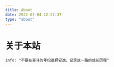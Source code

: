 ```yaml
---
title: About
date: 2022-07-04 22:27:37
type: "about"
---
```

# <i class="fa-solid fa-cat"></i> 关于本站
```shell
info: "不要在奋斗的年纪选择安逸，记录这一路的成长历程"
```

#
